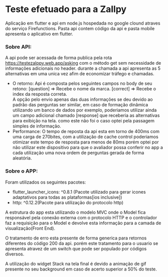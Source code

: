 # Teste efetuado para a Zallpy

 Aplicação em flutter e api em node.js hospedada no google clound atraves do serviço Firefunctions.
 Pasta api contem código da api e pasta mobile apresenta o aplicativo em flutter. 
 
 ### Sobre API: 
  A api pode ser acessada de forma publica pela rota https://testezalppy.web.app/asking com o método get sem necessidade de informações adicionais no header.
durante a chamada a api apresenta as 5 alternativas em uma unica vez afim de economizar tráfego e chamadas. 

  - O retorno:
   Api é composta pelos seguintes campos no body de seu retono: 
    [question] => Recebe o nome da marca.
    [correct] => Recebe o index da resposta correta.    
  A opção pelo envio apenas das duas informações se deu devido ao padrão das perguntas ser similar, em caso de formação dinâmica utilizando um banco de dados por exemplo, poderiamos utilizar ainda um campo adicional chamado [response] que receberia as alternativas para exibição na tela. como este não foi o caso optei pela passagem simples de informação. 
 - Performance:
   O tempo de reposta da api esta em torno de 400ms com uma carga de 270bites, com a utilização de cache control poderiamos otimizar este tempo de resposta para menos de 80ms porém optei por não utilizar este dispositivo para que o avaliador possa conferir no app a cada utilização uma nova ordem de perguntas gerada de forma aleatória.
   
### Sobre o APP:

  Foram utilizados os seguintes pacotes: 
  
  - flutter_launcher_icons: ^0.8.1 (Pacote utilizado para gerar icones adaptativos para todas as plataformas[ios inclusive])
  - http: ^0.12.2(Pacote para utilização do protocolo http)
 
 A estrutura do app esta utilizando o modelo MVC onde o Model fica responsável pela conexão externa com o protocolo HTTP e o controlador faz a requisição para o Model e devolve esta informação para a camada de visualização(Front End).
 
 O tratamento de erro esta presente de forma generica para retornos diferentes do código 200 da api. porém este tratamento para o usuario se apresenta atravez de um switch que pode ser populado por códigos diversos.  
 
A utilização do widget Stack na tela final é devido a animação de gif presente no seu background em caso de acerto superior a 50% do teste.

  
  
  
  
    

